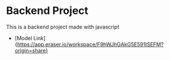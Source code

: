 # Backend Project

This is a  backend project made with javascript
- [Model Link] {https://app.eraser.io/workspace/F9hWJhGAkG5E591ISEFM?origin=share}